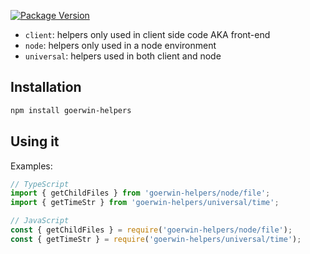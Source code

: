 [![Package Version](https://img.shields.io/npm/v/goerwin-helpers.svg)](https://www.npmjs.com/package/goerwin-helpers)

- `client`: helpers only used in client side code AKA front-end
- `node`: helpers only used in a node environment
- `universal`: helpers used in both client and node

## Installation

```sh
npm install goerwin-helpers
```

## Using it

Examples:

```js
// TypeScript
import { getChildFiles } from 'goerwin-helpers/node/file';
import { getTimeStr } from 'goerwin-helpers/universal/time';

// JavaScript
const { getChildFiles } = require('goerwin-helpers/node/file');
const { getTimeStr } = require('goerwin-helpers/universal/time');
```
